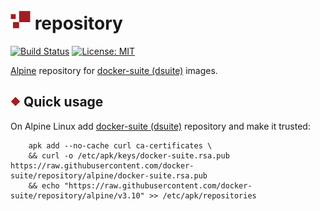 # ![](https://github.com/docker-suite/artwork/raw/master/logo/png/logo_32.png) repository
[![Build Status](http://jenkins.hexocube.fr/job/docker-suite/job/repository/badge/icon?color=green&style=flat-square)](http://jenkins.hexocube.fr/job/docker-suite/job/repository/)
[![License: MIT](https://img.shields.io/badge/License-MIT-brightgreen.svg?style=flat-square)](https://opensource.org/licenses/MIT)

[Alpine][alpine] repository for [docker-suite (dsuite)][docker-suite] images.


## ![](https://github.com/docker-suite/artwork/raw/master/various/pin/png/pin_16.png) Quick usage

On Alpine Linux add [docker-suite (dsuite)][docker-suite] repository and make it trusted:

```
    apk add --no-cache curl ca-certificates \
    && curl -o /etc/apk/keys/docker-suite.rsa.pub https://raw.githubusercontent.com/docker-suite/repository/alpine/docker-suite.rsa.pub
    && echo "https://raw.githubusercontent.com/docker-suite/repository/alpine/v3.10" >> /etc/apk/repositories
```

[alpine]: http://alpinelinux.org/
[docker-suite]: https://github.com/docker-suite/
